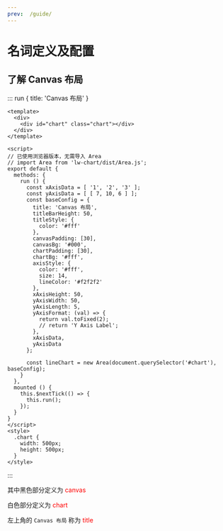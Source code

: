 ```yaml
---
prev:  /guide/
---
```



# 名词定义及配置

## 了解 Canvas 布局

::: run { title: 'Canvas 布局' }
```vue
<template>
  <div>
    <div id="chart" class="chart"></div>
  </div>
</template>

<script>
// 已使用浏览器版本，无需导入 Area
// import Area from 'lw-chart/dist/Area.js';
export default {
  methods: {
    run () {
      const xAxisData = [ '1', '2', '3' ];
      const yAxisData = [ [ 7, 10, 6 ] ];
      const baseConfig = {
        title: 'Canvas 布局',
        titleBarHeight: 50,
        titleStyle: {
          color: '#fff'
        },
        canvasPadding: [30],
        canvasBg: '#000',
        chartPadding: [30],
        chartBg: '#fff',
        axisStyle: {
          color: '#fff',
          size: 14,
          lineColor: '#f2f2f2'
        },
        xAxisHeight: 50,
        yAxisWidth: 50,
        yAxisLength: 5,
        yAxisFormat: (val) => {
          return val.toFixed(2);
          // return 'Y Axis Label';
        },
        xAxisData,
        yAxisData
      };

      const lineChart = new Area(document.querySelector('#chart'), baseConfig);
    }
  },
  mounted () {
    this.$nextTick(() => {
      this.run();
    });
  }
}
</script>
<style>
  .chart {
    width: 500px;
    height: 500px;
  }
</style>
```
:::

其中黑色部分定义为 <font color=red>canvas</font>

白色部分定义为 <font color=red>chart</font>

左上角的 `Canvas 布局` 称为 <font color=red>title</font>

